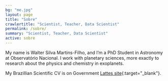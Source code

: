 ```yaml
---
bg: "me.jpg"
layout: page
title: "Sobre"
crawlertitle: "Scientist, Teacher, Data Scientist"
permalink: /sobre/
summary: "Scientist, Teacher, Data Scientist"
active: sobre
---
```

<!--![walter](/images/me_git.jpg)-->

My name is Walter Silva Martins-Filho, and I’m a PhD Student in Astronomy at Observatório Nacional. I work with planetary sciences, more exactly to research about the physics and chemistry in exoplanets.

My Brazillian Scientific CV is on Government [Lattes site][lattes]{:target="_blank"}.

<!--<a class="radius button small" href="{{ site.url }}/info/">Check more about this site and me. ›</a>-->


<!--[1]: {{ site.url }}/info/-->
[lattes]: http://lattes.cnpq.br/7539384650798422

<!--This is the base Jekyll theme. You can find out more info about customizing your Jekyll theme, as well as basic Jekyll usage documentation at [jekyllrb.com](http://jekyllrb.com/)

You can find the source code for the Jekyll new theme at:
{{site.twitter_username}} /
[jekyll-new](https://github.com/jglovier/jekyll-new)

You can find the source code for Jekyll at
{{site.github_username}} /
[jekyll](https://github.com/jekyll/jekyll)-->
